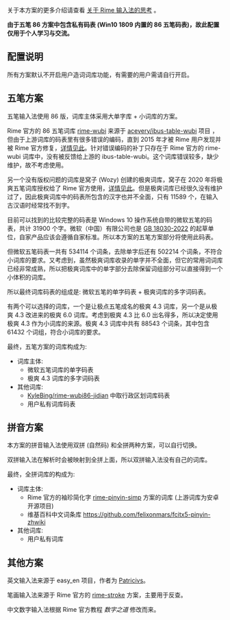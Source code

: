 关于本方案的更多介绍请查看 [关于 Rime 输入法的思考](https://note.lishouzhong.com/article/wiki/Rime%20%E8%BE%93%E5%85%A5%E6%B3%95.html) 。

**由于五笔 86 方案中包含私有码表 (Win10 1809 内置的 86 五笔码表)，故此配置仅用于个人学习与交流。**

## 配置说明

所有方案默认不开启用户造词词库功能，有需要的用户需请自行开启。

## 五笔方案

五笔输入法使用 86 版，词库主体采用大单字库 + 小词库的方案。

Rime 官方的 86 五笔词库 [rime-wubi](https://github.com/rime/rime-wubi) 来源于 [acevery/ibus-table-wubi](https://github.com/acevery/ibus-table-wubi/blob/master/tables/wubi86.txt) 项目 ，但由于上游词库的码表里有很多错误的编码，直到 2015 年才被 Rime 用户发现并被 Rime 官方修复，[详情见此](https://github.com/rime/brise/issues/90#issuecomment-110983278)。针对错误编码的补丁只存在于 Rime 官方的 rime-wubi 词库中，没有被反馈给上游的 ibus-table-wubi。这个词库错误较多，缺少维护，故不考虑使用。

另一个没有版权问题的词库是窝子 (Wozy) 创建的极爽词库，窝子在 2020 年将极爽五笔词库授权给了 Rime 官方使用，[详情见此](https://github.com/rime/rime-wubi/pull/3#issuecomment-577035306)。但是极爽词库已经很久没有维护过了，因此极爽词库中的码表所包含的汉字也并不全面，只有 11589 个，在输入古汉语时经常找不到字。

目前可以找到的比较完整的码表是 Windows 10 操作系统自带的微软五笔的码表，共计 31900 个字。微软（中国）有限公司也是 [GB 18030-2022](https://std.samr.gov.cn/gb/search/gbDetailed?id=E4A2A4C875726A5DE05397BE0A0A61E8) 的起草单位，自家产品应该会遵循自家标准。所以本方案的五笔方案部分将使用此码表。

但微软五笔码表一共有 534114 个词条，去除单字后还有 502214 个词条，不符合小词库的要求。又考虑到，虽然极爽词库收录的单字并不全面，但它的常用词词库已经非常成熟，所以把极爽词库中的单字部分去除保留词组部分可以直接得到一个小体积的词库。

所以最终词库码表的组成是: 微软五笔的单字码表 + 极爽词库的多字词码表。

有两个可以选择的词库，一个是让极点五笔成名的极爽 4.3 词库，另一个是从极爽 4.3 改进来的极爽 6.0 词库。考虑到极爽 4.3 比 6.0 出名得多，所以决定使用极爽 4.3 作为小词库的来源。极爽 4.3 词库中共有 88543 个词条，其中包含 61432 个词组，符合小词库的要求。

最终，五笔方案的词库构成为:

- 词库主体:
  - 微软五笔词库的单字码表
  - 极爽 4.3 词库的多字词码表
- 其他词库:
  - [KyleBing/rime-wubi86-jidian](https://github.com/KyleBing/rime-wubi86-jidian) 中取行政区划词库码表
  - 用户私有词库码表

## 拼音方案

本方案的拼音输入法使用双拼 (自然码) 和全拼两种方案，可以自行切换。

双拼输入法在解析时会被映射到全拼上面，所以双拼输入法没有自己的词库。

最终，全拼词库的构成为:

- 词库主体:
  - Rime 官方的袖珍简化字 [rime-pinyin-simp](https://github.com/rime/rime-pinyin-simp) 方案的词库 (上游词库为安卓开源项目)
  - 维基百科中文词条库 <https://github.com/felixonmars/fcitx5-pinyin-zhwiki>
- 其他词库:
  - 用户私有词库

## 其他方案

英文输入法来源于 easy_en 项目，作者为 [Patricivs](https://github.com/Patricivs)。

笔画输入法来源于 Rime 官方的 [rime-stroke](https://github.com/rime/rime-stroke) 方案，主要用于反查。

中文数字输入法根据 Rime 官方教程 *数字之道* 修改而来。
